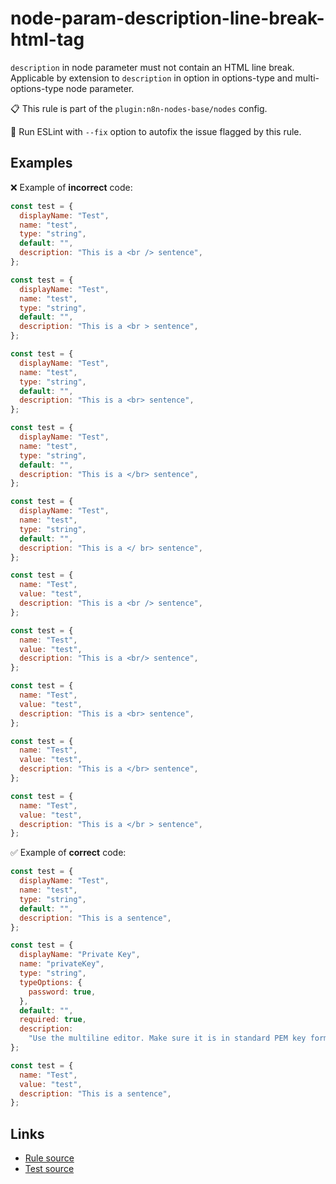 [//]: # "File generated from a template. Do not edit this file directly."

# node-param-description-line-break-html-tag

`description` in node parameter must not contain an HTML line break. Applicable by extension to `description` in option in options-type and multi-options-type node parameter.

📋 This rule is part of the `plugin:n8n-nodes-base/nodes` config.

🔧 Run ESLint with `--fix` option to autofix the issue flagged by this rule.

## Examples

❌ Example of **incorrect** code:

```js
const test = {
  displayName: "Test",
  name: "test",
  type: "string",
  default: "",
  description: "This is a <br /> sentence",
};

const test = {
  displayName: "Test",
  name: "test",
  type: "string",
  default: "",
  description: "This is a <br > sentence",
};

const test = {
  displayName: "Test",
  name: "test",
  type: "string",
  default: "",
  description: "This is a <br> sentence",
};

const test = {
  displayName: "Test",
  name: "test",
  type: "string",
  default: "",
  description: "This is a </br> sentence",
};

const test = {
  displayName: "Test",
  name: "test",
  type: "string",
  default: "",
  description: "This is a </ br> sentence",
};

const test = {
  name: "Test",
  value: "test",
  description: "This is a <br /> sentence",
};

const test = {
  name: "Test",
  value: "test",
  description: "This is a <br/> sentence",
};

const test = {
  name: "Test",
  value: "test",
  description: "This is a <br> sentence",
};

const test = {
  name: "Test",
  value: "test",
  description: "This is a </br> sentence",
};

const test = {
  name: "Test",
  value: "test",
  description: "This is a </br > sentence",
};
```

✅ Example of **correct** code:

```js
const test = {
  displayName: "Test",
  name: "test",
  type: "string",
  default: "",
  description: "This is a sentence",
};

const test = {
  displayName: "Private Key",
  name: "privateKey",
  type: "string",
  typeOptions: {
    password: true,
  },
  default: "",
  required: true,
  description:
    "Use the multiline editor. Make sure it is in standard PEM key format:<br />-----BEGIN PRIVATE KEY-----<br />KEY DATA GOES HERE<br />-----END PRIVATE KEY-----",
};

const test = {
  name: "Test",
  value: "test",
  description: "This is a sentence",
};
```

## Links

- [Rule source](../../lib/rules/node-param-description-line-break-html-tag.ts)
- [Test source](../../tests/node-param-description-line-break-html-tag.test.ts)
